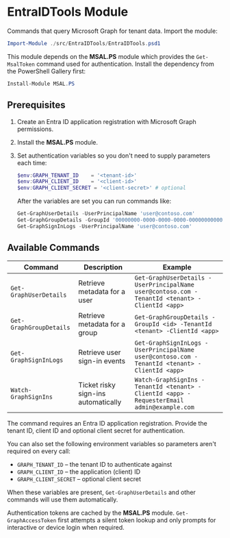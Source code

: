 # EntraIDTools Module

Commands that query Microsoft Graph for tenant data. Import the module:

```powershell
Import-Module ./src/EntraIDTools/EntraIDTools.psd1
```

This module depends on the **MSAL.PS** module which provides the `Get-MsalToken`
command used for authentication. Install the dependency from the PowerShell
Gallery first:

```powershell
Install-Module MSAL.PS
```

## Prerequisites

1. Create an Entra ID application registration with Microsoft Graph permissions.
2. Install the **MSAL.PS** module.
3. Set authentication variables so you don't need to supply parameters each time:

   ```powershell
   $env:GRAPH_TENANT_ID    = '<tenant-id>'
   $env:GRAPH_CLIENT_ID    = '<client-id>'
   $env:GRAPH_CLIENT_SECRET = '<client-secret>' # optional
   ```

   After the variables are set you can run commands like:

   ```powershell
   Get-GraphUserDetails -UserPrincipalName 'user@contoso.com'
   Get-GraphGroupDetails -GroupId '00000000-0000-0000-0000-000000000000'
   Get-GraphSignInLogs -UserPrincipalName 'user@contoso.com'
   ```

## Available Commands

| Command | Description | Example |
|---------|-------------|---------|
| `Get-GraphUserDetails` | Retrieve metadata for a user | `Get-GraphUserDetails -UserPrincipalName user@contoso.com -TenantId <tenant> -ClientId <app>` |
| `Get-GraphGroupDetails` | Retrieve metadata for a group | `Get-GraphGroupDetails -GroupId <id> -TenantId <tenant> -ClientId <app>` |
| `Get-GraphSignInLogs` | Retrieve user sign-in events | `Get-GraphSignInLogs -UserPrincipalName user@contoso.com -TenantId <tenant> -ClientId <app>` |
| `Watch-GraphSignIns` | Ticket risky sign-ins automatically | `Watch-GraphSignIns -TenantId <tenant> -ClientId <app> -RequesterEmail admin@example.com` |

The command requires an Entra ID application registration. Provide the tenant ID, client ID and optional client secret for authentication.

You can also set the following environment variables so parameters aren't required on every call:

- `GRAPH_TENANT_ID` – the tenant ID to authenticate against
- `GRAPH_CLIENT_ID` – the application (client) ID
- `GRAPH_CLIENT_SECRET` – optional client secret

When these variables are present, `Get-GraphUserDetails` and other commands will use them automatically.

Authentication tokens are cached by the **MSAL.PS** module. `Get-GraphAccessToken` first attempts a silent token lookup and only prompts for interactive or device login when required.

